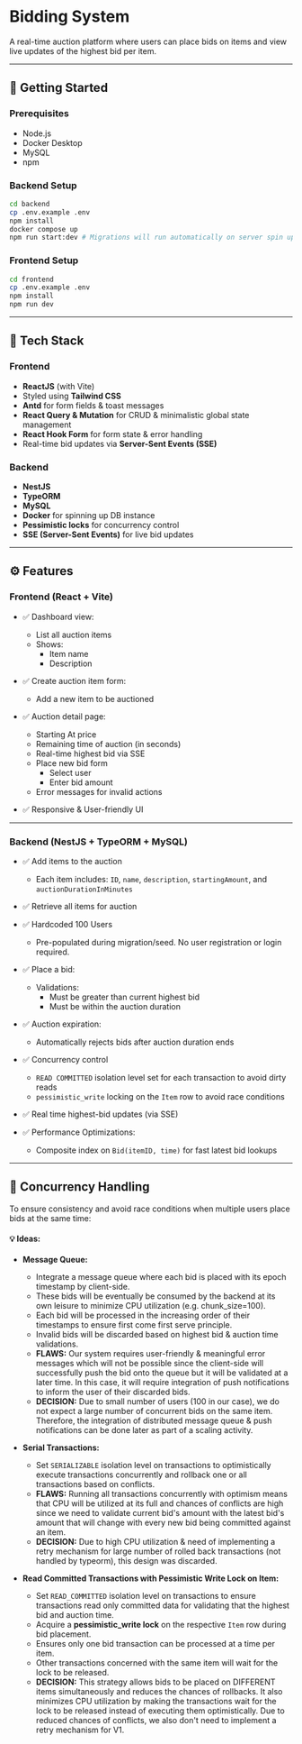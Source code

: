 # Bidding System

A real-time auction platform where users can place bids on items and view live updates of the highest bid per item.

---

## 🚀 Getting Started

### Prerequisites

- Node.js
- Docker Desktop
- MySQL
- npm

### Backend Setup

```bash
cd backend
cp .env.example .env
npm install
docker compose up
npm run start:dev # Migrations will run automatically on server spin up
```

### Frontend Setup
```bash
cd frontend
cp .env.example .env
npm install
npm run dev
```

---

## 🧱 Tech Stack

### Frontend
- **ReactJS** (with Vite)
- Styled using **Tailwind CSS**
- **Antd** for form fields & toast messages
- **React Query & Mutation** for CRUD & minimalistic global state management
- **React Hook Form** for form state & error handling
- Real-time bid updates via **Server-Sent Events (SSE)**

### Backend
- **NestJS**
- **TypeORM**
- **MySQL**
- **Docker** for spinning up DB instance
- **Pessimistic locks** for concurrency control
- **SSE (Server-Sent Events)** for live bid updates

---

## ⚙️ Features

### Frontend (React + Vite)

- ✅ Dashboard view:
  - List all auction items
  - Shows:
    - Item name
    - Description

- ✅ Create auction item form:
  - Add a new item to be auctioned

- ✅ Auction detail page:
  - Starting At price
  - Remaining time of auction (in seconds)
  - Real-time highest bid via SSE
  - Place new bid form
    - Select user
    - Enter bid amount
  - Error messages for invalid actions

- ✅ Responsive & User-friendly UI

---

### Backend (NestJS + TypeORM + MySQL)

- ✅ Add items to the auction
  - Each item includes: `ID`, `name`, `description`, `startingAmount`, and `auctionDurationInMinutes`

- ✅ Retrieve all items for auction
  
- ✅ Hardcoded 100 Users
  - Pre-populated during migration/seed. No user registration or login required.

- ✅ Place a bid:
  - Validations:
    - Must be greater than current highest bid
    - Must be within the auction duration

- ✅ Auction expiration:
  - Automatically rejects bids after auction duration ends

- ✅ Concurrency control
  - `READ COMMITTED` isolation level set for each transaction to avoid dirty reads
  - `pessimistic_write` locking on the `Item` row to avoid race conditions

- ✅ Real time highest-bid updates (via SSE)

- ✅ Performance Optimizations:
  - Composite index on `Bid(itemID, time)` for fast latest bid lookups

---


## 🧠 Concurrency Handling

To ensure consistency and avoid race conditions when multiple users place bids at the same time:

#### 💡 Ideas:
- **Message Queue:**
  - Integrate a message queue where each bid is placed with its epoch timestamp by client-side. 
  - These bids will be eventually be consumed by the backend at its own leisure to minimize CPU utilization (e.g. chunk_size=100).
  - Each bid will be processed in the increasing order of their timestamps to ensure first come first serve principle.
  - Invalid bids will be discarded based on highest bid & auction time validations.
  - **FLAWS:** Our system requires user-friendly & meaningful error messages which will not be possible since the client-side will successfully push the bid onto the queue but it will be validated at a later time. In this case, it will require integration of push notifications to inform the user of their discarded bids.
  - **DECISION:** Due to small number of users (100 in our case), we do not expect a large number of concurrent bids on the same item. Therefore, the integration of distributed message queue & push notifications can be done later as part of a scaling activity.

- **Serial Transactions:**
  - Set `SERIALIZABLE` isolation level on transactions to optimistically execute transactions concurrently and rollback one or all transactions based on conflicts.
  - **FLAWS:** Running all transactions concurrently with optimism means that CPU will be utilized at its full and chances of conflicts are high since we need to validate current bid's amount with the latest bid's amount that will change with every new bid being committed against an item.
  - **DECISION:** Due to high CPU utilization & need of implementing a retry mechanism for large number of rolled back transactions (not handled by typeorm), this design was discarded.

- **Read Committed Transactions with Pessimistic Write Lock on Item:**
  - Set `READ_COMMITTED` isolation level on transactions to ensure transactions read only committed data for validating that the highest bid and auction time.
  - Acquire a **pessimistic_write lock** on the respective `Item` row during bid placement.
  - Ensures only one bid transaction can be processed at a time per item.
  - Other transactions concerned with the same item will wait for the lock to be released.
  - **DECISION:** This strategy allows bids to be placed on DIFFERENT items simultaneously and reduces the chances of rollbacks. It also minimizes CPU utilization by making the transactions wait for the lock to be released instead of executing them optimistically. Due to reduced chances of conflicts, we also don't need to implement a retry mechanism for V1.

<!-- ## 🔄 Real-Time Bid Updates

- Implemented using **Server-Sent Events (SSE)**
- Frontend keeps an open connection to receive latest bid updates for individual auctions
- Backend publishes latest bids on the SSE stream whenever a new valid bid is placed

--- -->